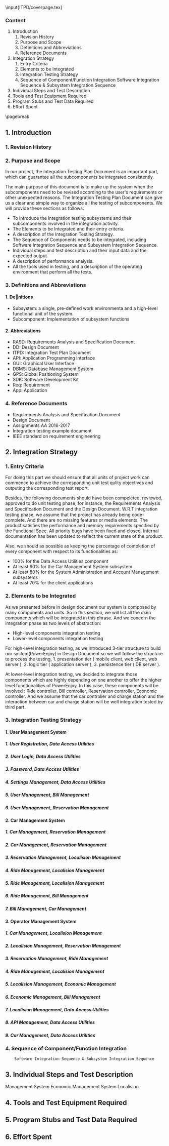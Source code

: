 \input{ITPD/coverpage.tex}

### __Content__
1. Introduction
    1. Revision History
    2. Purpose and Scope
    3. Definitions and Abbreviations
    4. Reference Documents
2. Integration Strategy
    1. Entry Criteria
    2. Elements to be Integrated
    3. Integration Testing Strategy
    4. Sequence of Component/Function Integration
        Software Integration Sequence & Subsystem Integration Sequence
3. Individual Steps and Test Description
4. Tools and Test Equipment Required
5. Program Stubs and Test Data Required
6. Effort Spent

\pagebreak

## 1. Introduction
###  1. Revision History

### 2. Purpose and Scope
In our project, the Integration Testing Plan Document is an important part, which can guarantee all the subcomponents be  integrated consistently.

The main purpose of this document is to make up the system when the subcomponents need to be revised according to the user's requirements or other unexpected reasons. The  Integration Testing Plan Document can give us a clear and simple way to organize all the testing of subcomponents. We will provide these sections as follows:
  - To introduce the integration testing subsystems and their subcomponents involved in the integration activity.
  - The Elements to be Integrated and their entry criteria.
  - A description of the Integration Testing Strategy.
  - The Sequence of Components needs to be integrated, including Software Integration Sequence and Subsystem Integration Sequence.
  - Individual steps and test description and their input data and the expected output.
  - A description of performance analysis.
  - All the tools used in testing, and a description of the operating environment that perform all the tests.

### 3. Definitions and Abbreviations
#### 1. Denitions
  - Subsystem: a single, pre-defined work environmenta and a high-level functional unit of the system.
  - Subcomponent: Implementation of subsystem functions
#### 2. Abbreviations
  - RASD: Requirements Analysis and Specification Document
  - DD: Design Document
  - ITPD: Integration Test Plan Document
  - API: Application Programming Interface
  - GUI: Graphical User Interface
  - DBMS: Database Management System
  - GPS: Global Positioning System
  - SDK: Software Development Kit
  - Req: Requirement
  - App: Application
### 4. Reference Documents
  - Requirements Analysis and Specification Document
  - Design Document
  - Assignments AA 2016-2017
  - Integration testing example document
  - IEEE standard on requirement engineering

## 2. Integration Strategy

### 1. Entry Criteria

For doing this part we should ensure that all units of project work can commence to achieve the corresponding unit test qulity objectives and outputing the corresponding test report.

Besides, the following documents should have been compeleted, reviewed, approved to do unit testing phase, for instance, the Requirements Analysis and Speciﬁcation Document and the Design Document. W.R.T integration testing phase, we assume that the project has already being code-complete. And there are no missing features or media elements. The product satisfies the performance and memory requirements specified by the Functional Spec. All priority bugs have been fixed and closed. Internal documentation has been updated to reflect the current state of the product.

Also, we should as possible as keeping the percentage of completion of every component with respect to its functionalities as:

- 100% for the Data Access Utilities component
- At least 90% for the Car Management System subsystem
- At least 80% for the System Administration and Account Management subsystems
- At least 70% for the client applications  


### 2. Elements to be Integrated

As we presented before in design document our system is composed by many components and units. So in this section, we will list all the main components which will be integrated in this phrase. And we concern the integration phase as two levels of abstraction:
- High-level components integration testing
- Lower-level components integration testing

For high-level integration testing, as we introduced 3-tier structure to build our system(PowerEnjoy) in Design Document so we will follow the structure to process the testing, 1. presentation tier ( mobile client, web client, web server ), 2. logic tier ( application server ), 3. persistence tier ( DB server ).

At lower-level integration testing, we decided to integrate those components which are highly depending on one another to oﬀer the higher level functionalities of PowerEnjoy. In this case, these components will be involved : Ride controller, Bill controller, Reservation controller, Economic controller. And we assume that the car controller and charge station and the interaction between car and charge station will be well integration tested by third part. 



### 3. Integration Testing Strategy
#### 1. User Management System

##### 1. User Registration, Data Access Utilities
##### 2. User Login, Data Access Utilities
##### 3. Password, Data Access Utilities
##### 4. Settings Management, Data Access Utilities
##### 5. User Management, Bill Management
##### 6. User Management, Reservation Management

#### 2. Car Management System
##### 1. Car Management, Reservation Management
##### 2. Car Management, Reservation Management
##### 3. Reservation Management, Localision Management
##### 4. Ride Management, Localision Management
##### 5. Ride Management, Localision Management
##### 6. Ride Management, Bill Management
##### 7. Bill Management, Car Management

#### 3. Operator Management System
##### 1. Car Management, Localision Management
##### 2. Localision Management, Reservation Management
##### 3. Reservation Management, Ride Management
##### 4. Ride Management, Localision Management
##### 5. Localision Management, Economic Management
##### 6. Economic Management, Bill Management
##### 7. Localision Management, Data Access Utilities
##### 8. API Management, Data Access Utilities
##### 9. Car Management, Data Access Utilities

### 4. Sequence of Component/Function Integration

        Software Integration Sequence & Subsystem Integration Sequence

## 3. Individual Steps and Test Description
Management System
Economic Management System
Localision
## 4. Tools and Test Equipment Required

## 5. Program Stubs and Test Data Required

## 6. Effort Spent
